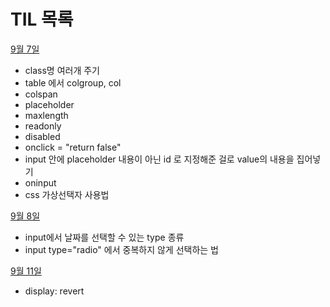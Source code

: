 # TIL 목록

[9월 7일](https://github.com/juwalove7/TIL/blob/main/2023%EB%85%84/9%EC%9B%94/9%EC%9B%947%EC%9D%BC.md)

- class명 여러개 주기
- table 에서 colgroup, col
- colspan
- placeholder
- maxlength
- readonly
- disabled
- onclick = "return false"
- input 안에 placeholder 내용이 아닌 id 로 지정해준 걸로 value의 내용을 집어넣기
- oninput
- css 가상선택자 사용법

[9월 8일](https://github.com/juwalove7/TIL/blob/main/2023%EB%85%84/9%EC%9B%94/9%EC%9B%948%EC%9D%BC.md)

- input에서 날짜를 선택할 수 있는 type 종류
- input type="radio" 에서 중복하지 않게 선택하는 법

[9월 11일](https://github.com/juwalove7/TIL/blob/main/2023%EB%85%84/9%EC%9B%94/9%EC%9B%9411%EC%9D%BC.md)

- display: revert
